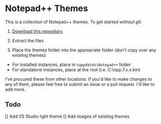 # Notepad++ Themes

This is a collection of Notepad++ themes.  To get started _without git_:

1. [Download this repository](https://github.com/dennythecoder/dennys-npp-themes/archive/master.zip).

2. Extract the files

3. Place the themes folder into the appropriate folder (don't copy over any existing themes):
-  For installed instances, place in `%appdata%\Notepad++` folder
-  For standalone instances, place at the root (i.e. C:\npp.7.x.x.bin\) 

I've procured these from other locations.  If you'd like to make changes to any of them, please feel free to submit an issue or a pull request.  I'd like to add more.

## Todo

[] Add VS Studio light theme
[] Add images of existing themes
